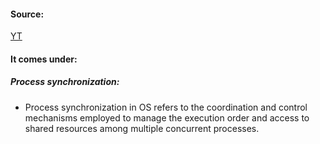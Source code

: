 #### Source:
[YT](https://www.youtube.com/watch?v=8wcuLCvMmF8&list=PL3uLubnzL2Tlbyrr2GFVRE7Azo8FJe-dJ)

#### It comes under:

##### Process synchronization:

* Process synchronization in OS refers to the coordination and control mechanisms employed to manage the execution order and access to shared resources among multiple concurrent processes.
